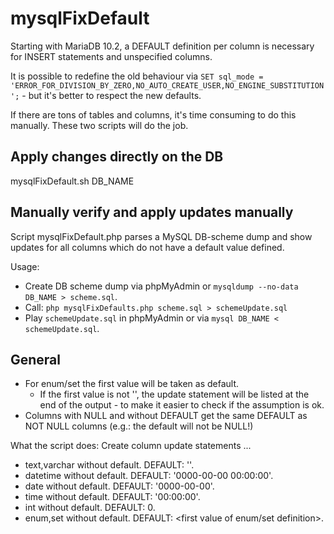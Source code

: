 # mysqlFixDefault
Starting with MariaDB 10.2, a DEFAULT definition per column is necessary for INSERT statements and unspecified columns. 

It is possible to redefine the old behaviour via `SET sql_mode = 'ERROR_FOR_DIVISION_BY_ZERO,NO_AUTO_CREATE_USER,NO_ENGINE_SUBSTITUTION';` - but it's better to respect the new defaults.

If there are tons of tables and columns, it's time consuming to do this manually. These two scripts will do the job.

## Apply changes directly on the DB

mysqlFixDefault.sh DB_NAME

## Manually verify and apply updates manually

Script mysqlFixDefault.php parses a MySQL DB-scheme dump and show updates for all columns which do not have a default value defined.

Usage:

- Create DB scheme dump via phpMyAdmin or `mysqldump --no-data DB_NAME > scheme.sql`.
- Call: `php mysqlFixDefaults.php scheme.sql > schemeUpdate.sql`
- Play `schemeUpdate.sql` in phpMyAdmin or via `mysql DB_NAME < schemeUpdate.sql`.

## General

- For enum/set the first value will be taken as default. 
  - If the first value is not '', the update statement will be listed at the end of the output - to make it easier to check if the assumption is ok.
- Columns with NULL and without DEFAULT get the same DEFAULT as NOT NULL columns (e.g.: the default will not be NULL!)

What the script does: Create column update statements ...

- text,varchar without default. DEFAULT: ''.
- datetime without default. DEFAULT: '0000-00-00 00:00:00'.
- date without default. DEFAULT: '0000-00-00'.
- time without default. DEFAULT: '00:00:00'.
- int without default. DEFAULT: 0.
- enum,set without default. DEFAULT: <first value of enum/set definition>.

